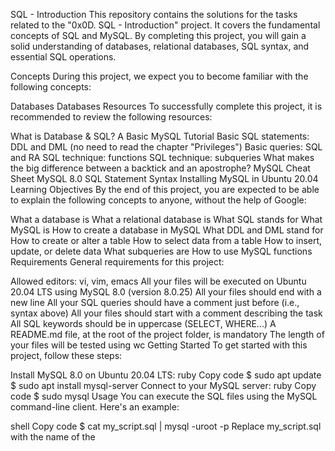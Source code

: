 SQL - Introduction This repository contains the solutions for the tasks related to the "0x0D. SQL - Introduction" project. It covers the fundamental concepts of SQL and MySQL. By completing this project, you will gain a solid understanding of databases, relational databases, SQL syntax, and essential SQL operations.

Concepts During this project, we expect you to become familiar with the following concepts:

Databases Databases Resources To successfully complete this project, it is recommended to review the following resources:

What is Database & SQL? A Basic MySQL Tutorial Basic SQL statements: DDL and DML (no need to read the chapter "Privileges") Basic queries: SQL and RA SQL technique: functions SQL technique: subqueries What makes the big difference between a backtick and an apostrophe? MySQL Cheat Sheet MySQL 8.0 SQL Statement Syntax Installing MySQL in Ubuntu 20.04 Learning Objectives By the end of this project, you are expected to be able to explain the following concepts to anyone, without the help of Google:

What a database is What a relational database is What SQL stands for What MySQL is How to create a database in MySQL What DDL and DML stand for How to create or alter a table How to select data from a table How to insert, update, or delete data What subqueries are How to use MySQL functions Requirements General requirements for this project:

Allowed editors: vi, vim, emacs All your files will be executed on Ubuntu 20.04 LTS using MySQL 8.0 (version 8.0.25) All your files should end with a new line All your SQL queries should have a comment just before (i.e., syntax above) All your files should start with a comment describing the task All SQL keywords should be in uppercase (SELECT, WHERE...) A README.md file, at the root of the project folder, is mandatory The length of your files will be tested using wc Getting Started To get started with this project, follow these steps:

Install MySQL 8.0 on Ubuntu 20.04 LTS: ruby Copy code $ sudo apt update $ sudo apt install mysql-server Connect to your MySQL server: ruby Copy code $ sudo mysql Usage You can execute the SQL files using the MySQL command-line client. Here's an example:

shell Copy code $ cat my_script.sql | mysql -uroot -p Replace my_script.sql with the name of the
